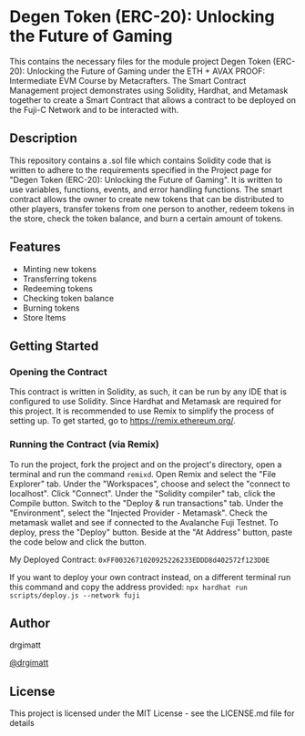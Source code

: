 # Degen Token (ERC-20): Unlocking the Future of Gaming

This contains the necessary files for the module project Degen Token (ERC-20): Unlocking the Future of Gaming under the ETH + AVAX PROOF: Intermediate EVM Course by Metacrafters. The Smart Contract Management project demonstrates using Solidity, Hardhat, and Metamask together to create a Smart Contract that allows a contract to be deployed on the Fuji-C Network and to be interacted with.

## Description

This repository contains a .sol file which contains Solidity code that is written to adhere to the requirements specified in the Project page for "Degen Token (ERC-20): Unlocking the Future of Gaming". It is written to use variables, functions, events, and error handling functions. The smart contract allows the owner to create new tokens that can be distributed to other players, transfer tokens from one person to another, redeem tokens in the store, check the token balance, and burn a certain amount of tokens.

## Features

- Minting new tokens
- Transferring tokens
- Redeeming tokens
- Checking token balance
- Burning tokens
- Store Items

## Getting Started

### Opening the Contract

This contract is written in Solidity, as such, it can be run by any IDE that is configured to use Solidity. Since Hardhat and Metamask are required for this project. It is recommended to use Remix to simplify the process of setting up. To get started, go to https://remix.ethereum.org/. 

### Running the Contract (via Remix)

To run the project, fork the project and on the project's directory, open a terminal and run the command `remixd`. Open Remix and select the "File Explorer" tab. Under the "Workspaces", choose and select the "connect to localhost". Click "Connect". Under the "Solidity compiler" tab, click the Compile button. Switch to the "Deploy & run transactions" tab. Under the "Environment", select the "Injected Provider - Metamask". Check the metamask wallet and see if connected to the Avalanche Fuji Testnet. To deploy, press the "Deploy" button. Beside at the "At Address" button, paste the code below and click the button.

My Deployed Contract:
`0xFF0032671020925226233EDDD8d402572f123D0E`

If you want to deploy your own contract instead, on a different terminal run this command and copy the address provided: `npx hardhat run scripts/deploy.js --network fuji`

## Author

drgimatt

[@drgimatt](https://github.com/drgimatt)

## License

This project is licensed under the MIT License - see the LICENSE.md file for details


